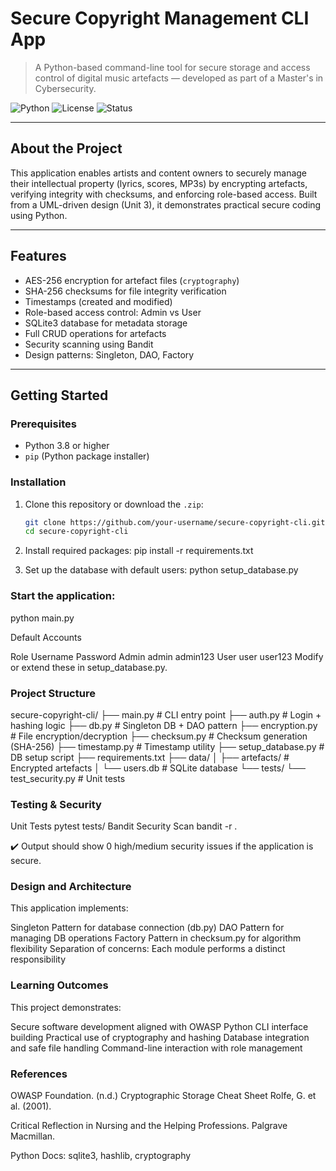# Secure Copyright Management CLI App

> A Python-based command-line tool for secure storage and access control of digital music artefacts — developed as part of a Master's in Cybersecurity.

![Python](https://img.shields.io/badge/Python-3.8%2B-blue.svg)
![License](https://img.shields.io/badge/License-MIT-green.svg)
![Status](https://img.shields.io/badge/status-Completed-brightgreen.svg)

---

## About the Project

This application enables artists and content owners to securely manage their intellectual property (lyrics, scores, MP3s) by encrypting artefacts, verifying integrity with checksums, and enforcing role-based access. Built from a UML-driven design (Unit 3), it demonstrates practical secure coding using Python.

---

## Features

-  AES-256 encryption for artefact files (`cryptography`)
-  SHA-256 checksums for file integrity verification
-  Timestamps (created and modified)
-  Role-based access control: Admin vs User
-  SQLite3 database for metadata storage
-  Full CRUD operations for artefacts
-  Security scanning using Bandit
-  Design patterns: Singleton, DAO, Factory

---

## Getting Started

### Prerequisites

- Python 3.8 or higher
- `pip` (Python package installer)

### Installation

1. Clone this repository or download the `.zip`:
   ```bash
   git clone https://github.com/your-username/secure-copyright-cli.git
   cd secure-copyright-cli

2. Install required packages:
pip install -r requirements.txt

3. Set up the database with default users:
python setup_database.py

### Start the application:
python main.py

Default Accounts

Role	Username	Password
Admin	admin	admin123
User	user	user123
Modify or extend these in setup_database.py.

### Project Structure

secure-copyright-cli/
├── main.py                 # CLI entry point
├── auth.py                 # Login + hashing logic
├── db.py                   # Singleton DB + DAO pattern
├── encryption.py           # File encryption/decryption
├── checksum.py             # Checksum generation (SHA-256)
├── timestamp.py            # Timestamp utility
├── setup_database.py       # DB setup script
├── requirements.txt
├── data/
│   ├── artefacts/          # Encrypted artefacts
│   └── users.db            # SQLite database
└── tests/
    └── test_security.py    # Unit tests


### Testing & Security

Unit Tests
pytest tests/
Bandit Security Scan
bandit -r .

✔️ Output should show 0 high/medium security issues if the application is secure.

### Design and Architecture

This application implements:

Singleton Pattern for database connection (db.py)
DAO Pattern for managing DB operations
Factory Pattern in checksum.py for algorithm flexibility
Separation of concerns: Each module performs a distinct responsibility

### Learning Outcomes

This project demonstrates:

Secure software development aligned with OWASP
Python CLI interface building
Practical use of cryptography and hashing
Database integration and safe file handling
Command-line interaction with role management

### References

OWASP Foundation. (n.d.) Cryptographic Storage Cheat Sheet Rolfe, G. et al. (2001). 

Critical Reflection in Nursing and the Helping Professions. Palgrave Macmillan.

Python Docs: sqlite3, hashlib, cryptography

